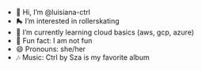 - 👋 Hi, I’m @luisiana-ctrl
- 🛼 I’m interested in rollerskating
- 🌱 I’m currently learning cloud basics (aws, gcp, azure)
- 💞️ Fun fact: I am not fun
- 😄 Pronouns: she/her
- 🎶 Music: Ctrl by Sza is my favorite album
<!---
luisiana-ctrl/luisiana-ctrl is a ✨ special ✨ repository because its `README.md` (this file) appears on your GitHub profile.
You can click the Preview link to take a look at your changes.
--->
